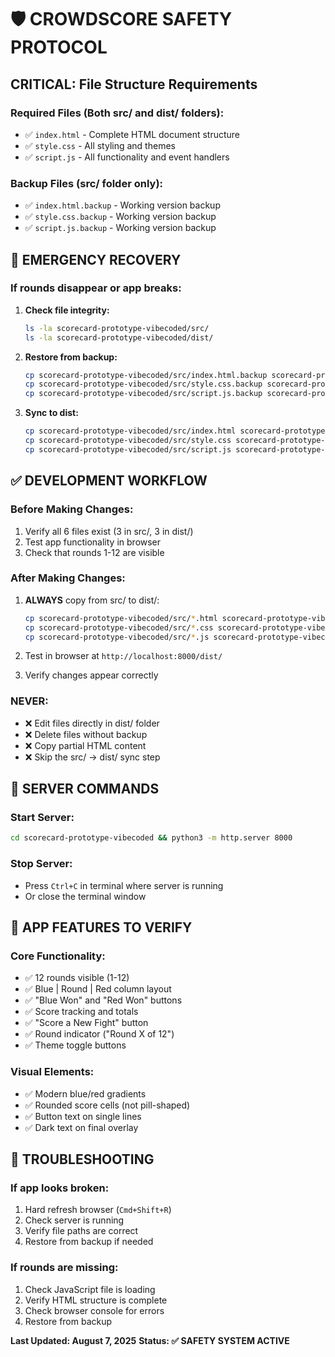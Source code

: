 # 🛡️ CROWDSCORE SAFETY PROTOCOL

## **CRITICAL: File Structure Requirements**

### **Required Files (Both src/ and dist/ folders):**
- ✅ `index.html` - Complete HTML document structure
- ✅ `style.css` - All styling and themes  
- ✅ `script.js` - All functionality and event handlers

### **Backup Files (src/ folder only):**
- ✅ `index.html.backup` - Working version backup
- ✅ `style.css.backup` - Working version backup  
- ✅ `script.js.backup` - Working version backup

## **🚨 EMERGENCY RECOVERY**

### **If rounds disappear or app breaks:**

1. **Check file integrity:**
   ```bash
   ls -la scorecard-prototype-vibecoded/src/
   ls -la scorecard-prototype-vibecoded/dist/
   ```

2. **Restore from backup:**
   ```bash
   cp scorecard-prototype-vibecoded/src/index.html.backup scorecard-prototype-vibecoded/src/index.html
   cp scorecard-prototype-vibecoded/src/style.css.backup scorecard-prototype-vibecoded/src/style.css
   cp scorecard-prototype-vibecoded/src/script.js.backup scorecard-prototype-vibecoded/src/script.js
   ```

3. **Sync to dist:**
   ```bash
   cp scorecard-prototype-vibecoded/src/index.html scorecard-prototype-vibecoded/dist/index.html
   cp scorecard-prototype-vibecoded/src/style.css scorecard-prototype-vibecoded/dist/style.css
   cp scorecard-prototype-vibecoded/src/script.js scorecard-prototype-vibecoded/dist/script.js
   ```

## **✅ DEVELOPMENT WORKFLOW**

### **Before Making Changes:**
1. Verify all 6 files exist (3 in src/, 3 in dist/)
2. Test app functionality in browser
3. Check that rounds 1-12 are visible

### **After Making Changes:**
1. **ALWAYS** copy from src/ to dist/:
   ```bash
   cp scorecard-prototype-vibecoded/src/*.html scorecard-prototype-vibecoded/dist/
   cp scorecard-prototype-vibecoded/src/*.css scorecard-prototype-vibecoded/dist/
   cp scorecard-prototype-vibecoded/src/*.js scorecard-prototype-vibecoded/dist/
   ```

2. Test in browser at `http://localhost:8000/dist/`
3. Verify changes appear correctly

### **NEVER:**
- ❌ Edit files directly in dist/ folder
- ❌ Delete files without backup
- ❌ Copy partial HTML content
- ❌ Skip the src/ → dist/ sync step

## **🔧 SERVER COMMANDS**

### **Start Server:**
```bash
cd scorecard-prototype-vibecoded && python3 -m http.server 8000
```

### **Stop Server:**
- Press `Ctrl+C` in terminal where server is running
- Or close the terminal window

## **📱 APP FEATURES TO VERIFY**

### **Core Functionality:**
- ✅ 12 rounds visible (1-12)
- ✅ Blue | Round | Red column layout
- ✅ "Blue Won" and "Red Won" buttons
- ✅ Score tracking and totals
- ✅ "Score a New Fight" button
- ✅ Round indicator ("Round X of 12")
- ✅ Theme toggle buttons

### **Visual Elements:**
- ✅ Modern blue/red gradients
- ✅ Rounded score cells (not pill-shaped)
- ✅ Button text on single lines
- ✅ Dark text on final overlay

## **🚨 TROUBLESHOOTING**

### **If app looks broken:**
1. Hard refresh browser (`Cmd+Shift+R`)
2. Check server is running
3. Verify file paths are correct
4. Restore from backup if needed

### **If rounds are missing:**
1. Check JavaScript file is loading
2. Verify HTML structure is complete
3. Check browser console for errors
4. Restore from backup

**Last Updated: August 7, 2025**
**Status: ✅ SAFETY SYSTEM ACTIVE** 